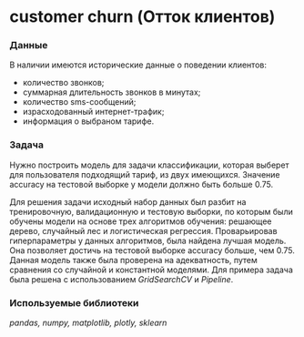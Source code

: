 # customer churn (Отток клиентов)  

### Данные  

В наличии имеются исторические данные о поведении клиентов: 
* количество звонков;
* суммарная длительность звонков в минутах;
* количество sms-сообщений;
* израсходованный интернет-трафик;
* информация о выбраном тарифе.

### Задача  

Нужно построить модель для задачи классификации, которая выберет для пользователя подходящий тариф, из двух имеющихся. Значение accuracy на тестовой выборке у модели должно быть больше 0.75.  

Для решения задачи исходный набор данных был разбит на тренировочную, валидационную и тестовую выборки, по которым были обучены модели на основе трех алгоритмов обучения: решающее дерево, случайный лес и логистическая регрессия. Проварьировав гиперпараметры у данных алгоритмов, была найдена лучшая модель. Она позволяет достичь на тестовой выборке accuracy больше, чем 0.75. Данная модель также была проверена на адекватность, путем сравнения со случайной и константной моделями. Для примера задача была решена с использованием *GridSearchCV* и *Pipeline*.

### Используемые библиотеки   
*pandas, numpy, matplotlib, plotly, sklearn*  
